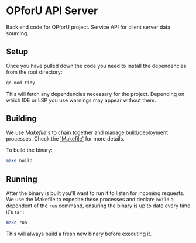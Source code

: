 # OPforU API Server

Back end code for OPforU project. Service API for client server data sourcing.

## Setup

Once you have pulled down the code you need to install the dependencies from the root directory:

```bash
go mod tidy
```

This will fetch any dependencies necessary for the project. Depending on which IDE or LSP you use warnings may appear without them.

## Building

We use _Makefile_'s to chain together and manage build/deployment processes. Check the ['Makefile'](http://github.com/dd-web/opforu-server/blob/master/Makefile) for more details.

To build the binary:

```bash
make build
```

## Running

After the binary is built you'll want to run it to listen for incoming requests. We use the Makefile to expedite these processes and declare `build` a dependent of the `run` command, ensuring the binary is up to date every time it's ran:

```bash
make run
```

This will always build a fresh new binary before executing it.

